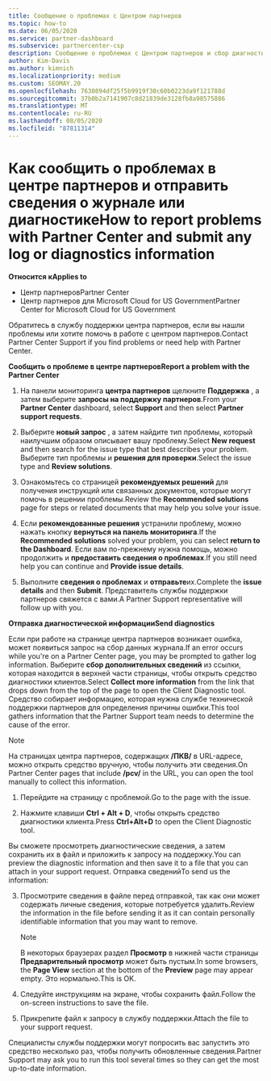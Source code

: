 ```yaml
---
title: Сообщение о проблемах с Центром партнеров
ms.topic: how-to
ms.date: 06/05/2020
ms.service: partner-dashboard
ms.subservice: partnercenter-csp
description: Сообщение о проблемах с Центром партнеров и сбор диагностической информации для сотрудников службы поддержки.
author: Kim-Davis
ms.author: kimnich
ms.localizationpriority: medium
ms.custom: SEOMAY.20
ms.openlocfilehash: 7630894df25f5b9919f30c60b0223da9f121788d
ms.sourcegitcommit: 37b0b2a7141907c8d21839de3128fb8a98575886
ms.translationtype: MT
ms.contentlocale: ru-RU
ms.lasthandoff: 08/05/2020
ms.locfileid: "87811314"
---
```

# <a name="how-to-report-problems-with-partner-center-and-submit-any-log-or-diagnostics-information"></a><span data-ttu-id="8481b-103">Как сообщить о проблемах в центре партнеров и отправить сведения о журнале или диагностике</span><span class="sxs-lookup"><span data-stu-id="8481b-103">How to report problems with Partner Center and submit any log or diagnostics information</span></span>

<span data-ttu-id="8481b-104">**Относится к**</span><span class="sxs-lookup"><span data-stu-id="8481b-104">**Applies to**</span></span>

- <span data-ttu-id="8481b-105">Центр партнеров</span><span class="sxs-lookup"><span data-stu-id="8481b-105">Partner Center</span></span>
- <span data-ttu-id="8481b-106">Центр партнеров для Microsoft Cloud for US Government</span><span class="sxs-lookup"><span data-stu-id="8481b-106">Partner Center for Microsoft Cloud for US Government</span></span>

<span data-ttu-id="8481b-107">Обратитесь в службу поддержки центра партнеров, если вы нашли проблемы или хотите помочь в работе с центром партнеров.</span><span class="sxs-lookup"><span data-stu-id="8481b-107">Contact Partner Center Support if you find problems or need help with Partner Center.</span></span>

<span data-ttu-id="8481b-108">**Сообщить о проблеме в центре партнеров**</span><span class="sxs-lookup"><span data-stu-id="8481b-108">**Report a problem with the Partner Center**</span></span>

1. <span data-ttu-id="8481b-109">На панели мониторинга **центра партнеров** щелкните **Поддержка** , а затем выберите **запросы на поддержку партнеров**.</span><span class="sxs-lookup"><span data-stu-id="8481b-109">From your **Partner Center** dashboard, select **Support** and then select **Partner support requests**.</span></span>

2. <span data-ttu-id="8481b-110">Выберите **новый запрос** , а затем найдите тип проблемы, который наилучшим образом описывает вашу проблему.</span><span class="sxs-lookup"><span data-stu-id="8481b-110">Select **New request** and then search for the issue type that best describes your problem.</span></span> <span data-ttu-id="8481b-111">Выберите тип проблемы и **решения для проверки**.</span><span class="sxs-lookup"><span data-stu-id="8481b-111">Select the issue type and **Review solutions**.</span></span>

3. <span data-ttu-id="8481b-112">Ознакомьтесь со страницей **рекомендуемых решений** для получения инструкций или связанных документов, которые могут помочь в решении проблемы.</span><span class="sxs-lookup"><span data-stu-id="8481b-112">Review the **Recommended solutions** page for steps or related documents that may help you solve your issue.</span></span>

4. <span data-ttu-id="8481b-113">Если **рекомендованные решения** устранили проблему, можно нажать кнопку **вернуться на панель мониторинга**.</span><span class="sxs-lookup"><span data-stu-id="8481b-113">If the **Recommended solutions** solved your problem, you can select **return to the Dashboard**.</span></span> <span data-ttu-id="8481b-114">Если вам по-прежнему нужна помощь, можно продолжить и **предоставить сведения о проблемах**.</span><span class="sxs-lookup"><span data-stu-id="8481b-114">If you still need help you can continue and **Provide issue details**.</span></span>

5. <span data-ttu-id="8481b-115">Выполните **сведения о проблемах** и **отправьте**их.</span><span class="sxs-lookup"><span data-stu-id="8481b-115">Complete the **issue details** and then **Submit**.</span></span> <span data-ttu-id="8481b-116">Представитель службы поддержки партнеров свяжется с вами.</span><span class="sxs-lookup"><span data-stu-id="8481b-116">A Partner Support representative will follow up with you.</span></span>

<span data-ttu-id="8481b-117">**Отправка диагностической информации**</span><span class="sxs-lookup"><span data-stu-id="8481b-117">**Send diagnostics**</span></span>

<span data-ttu-id="8481b-118">Если при работе на странице центра партнеров возникает ошибка, может появиться запрос на сбор данных журнала.</span><span class="sxs-lookup"><span data-stu-id="8481b-118">If an error occurs while you're on a Partner Center page, you may be prompted to gather log information.</span></span> <span data-ttu-id="8481b-119">Выберите **сбор дополнительных сведений** из ссылки, которая находится в верхней части страницы, чтобы открыть средство диагностики клиентов.</span><span class="sxs-lookup"><span data-stu-id="8481b-119">Select **Collect more information** from the link that drops down from the top of the page to open the Client Diagnostic tool.</span></span> <span data-ttu-id="8481b-120">Средство собирает информацию, которая нужна службе технической поддержки партнеров для определения причины ошибки.</span><span class="sxs-lookup"><span data-stu-id="8481b-120">This tool gathers information that the Partner Support team needs to determine the cause of the error.</span></span> 

>[!NOTE]
><span data-ttu-id="8481b-121">На страницах центра партнеров, содержащих **/ПКВ/** в URL-адресе, можно открыть средство вручную, чтобы получить эти сведения.</span><span class="sxs-lookup"><span data-stu-id="8481b-121">On Partner Center pages that include **/pcv/** in the URL, you can open the tool manually to collect this information.</span></span>

1. <span data-ttu-id="8481b-122">Перейдите на страницу с проблемой.</span><span class="sxs-lookup"><span data-stu-id="8481b-122">Go to the page with the issue.</span></span>

2. <span data-ttu-id="8481b-123">Нажмите клавиши **Ctrl + Alt + D**, чтобы открыть средство диагностики клиента.</span><span class="sxs-lookup"><span data-stu-id="8481b-123">Press **Ctrl+Alt+D** to open the Client Diagnostic tool.</span></span>

<span data-ttu-id="8481b-124">Вы сможете просмотреть диагностические сведения, а затем сохранить их в файл и приложить к запросу на поддержку.</span><span class="sxs-lookup"><span data-stu-id="8481b-124">You can preview the diagnostic information and then save it to a file that you can attach in your support request.</span></span> <span data-ttu-id="8481b-125">Отправка сведений</span><span class="sxs-lookup"><span data-stu-id="8481b-125">To send us the information:</span></span>

3. <span data-ttu-id="8481b-126">Просмотрите сведения в файле перед отправкой, так как они может содержать личные сведения, которые потребуется удалить.</span><span class="sxs-lookup"><span data-stu-id="8481b-126">Review the information in the file before sending it as it can contain personally identifiable information that you may want to remove.</span></span> 

    >[!NOTE]
    ><span data-ttu-id="8481b-127">В некоторых браузерах раздел **Просмотр** в нижней части страницы **Предварительный просмотр** может быть пустым.</span><span class="sxs-lookup"><span data-stu-id="8481b-127">In some browsers, the **Page View** section at the bottom of the **Preview** page may appear empty.</span></span> <span data-ttu-id="8481b-128">Это нормально.</span><span class="sxs-lookup"><span data-stu-id="8481b-128">This is OK.</span></span>

4. <span data-ttu-id="8481b-129">Следуйте инструкциям на экране, чтобы сохранить файл.</span><span class="sxs-lookup"><span data-stu-id="8481b-129">Follow the on-screen instructions to save the file.</span></span>

5. <span data-ttu-id="8481b-130">Прикрепите файл к запросу в службу поддержки.</span><span class="sxs-lookup"><span data-stu-id="8481b-130">Attach the file to your support request.</span></span>

<span data-ttu-id="8481b-131">Специалисты службы поддержки могут попросить вас запустить это средство несколько раз, чтобы получить обновленные сведения.</span><span class="sxs-lookup"><span data-stu-id="8481b-131">Partner Support may ask you to run this tool several times so they can get the most up-to-date information.</span></span>

